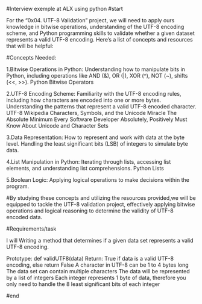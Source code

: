 #Interview exemple at ALX using python
#start

For the “0x04. UTF-8 Validation” project, we will need to apply ours knowledge in bitwise operations, understanding of the UTF-8 encoding scheme, and Python programming skills to validate whether a given dataset represents a valid UTF-8 encoding. Here’s a list of concepts and resources that will be helpful:

#Concepts Needed:

1.Bitwise Operations in Python:
Understanding how to manipulate bits in Python, including operations like AND (&), OR (|), XOR (^), NOT (~), shifts (<<, >>).
Python Bitwise Operators

2.UTF-8 Encoding Scheme:
Familiarity with the UTF-8 encoding rules, including how characters are encoded into one or more bytes.
Understanding the patterns that represent a valid UTF-8 encoded character.
UTF-8 Wikipedia
Characters, Symbols, and the Unicode Miracle
The Absolute Minimum Every Software Developer Absolutely, Positively Must Know About Unicode and Character Sets

3.Data Representation:
How to represent and work with data at the byte level.
Handling the least significant bits (LSB) of integers to simulate byte data.

4.List Manipulation in Python:
Iterating through lists, accessing list elements, and understanding list comprehensions.
Python Lists

5.Boolean Logic:
Applying logical operations to make decisions within the program.

#By studying these concepts and utilizing the resources provided,we will be equipped to tackle the UTF-8 validation project, effectively applying bitwise operations and logical reasoning to determine the validity of UTF-8 encoded data.

#Requirements/task

I will Writing a method that determines if a given data set represents a valid UTF-8 encoding.

Prototype: def validUTF8(data)
Return: True if data is a valid UTF-8 encoding, else return False
A character in UTF-8 can be 1 to 4 bytes long
The data set can contain multiple characters
The data will be represented by a list of integers
Each integer represents 1 byte of data, therefore you only need to handle the 8 least significant bits of each integer

#end

